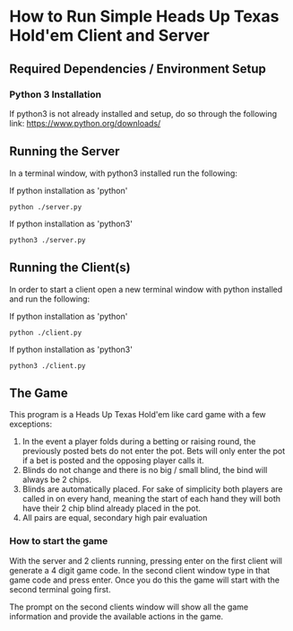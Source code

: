# How to Run Simple Heads Up Texas Hold'em Client and Server

## Required Dependencies / Environment Setup

### Python 3 Installation

If python3 is not already installed and setup, do so through the following link: https://www.python.org/downloads/

## Running the Server

In a terminal window, with python3 installed run the following:

If python installation as 'python'

    python ./server.py

If python installation as 'python3'

    python3 ./server.py

## Running the Client(s)

In order to start a client open a new terminal window with python installed and run the following:

If python installation as 'python'

    python ./client.py

If python installation as 'python3'

    python3 ./client.py

## The Game

This program is a Heads Up Texas Hold'em like card game with a few exceptions:

1. In the event a player folds during a betting or raising round, the previously posted bets do not enter the pot. Bets will only enter the pot if a bet is posted and the opposing player calls it.
2. Blinds do not change and there is no big / small blind, the bind will always be 2 chips.
3. Blinds are automatically placed. For sake of simplicity both players are called in on every hand, meaning the start of each hand they will both have their 2 chip blind already placed in the pot.
4. All pairs are equal, secondary high pair evaluation

### How to start the game

With the server and 2 clients running, pressing enter on the first client will generate a 4 digit game code.
In the second client window type in that game code and press enter. Once you do this the game will start with the second terminal going first.

The prompt on the second clients window will show all the game information and provide the available actions in the game.
